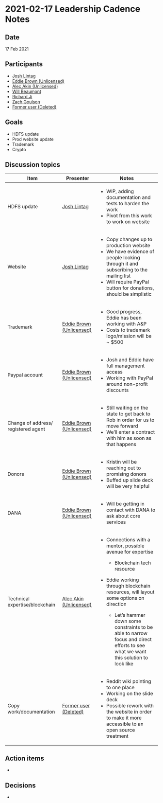 # 2021-02-17 Leadership Cadence Notes

## Date <a href="#id-2021-02-17leadershipcadencenotes-date" id="id-2021-02-17leadershipcadencenotes-date"></a>

17 Feb 2021

## Participants <a href="#id-2021-02-17leadershipcadencenotes-participants" id="id-2021-02-17leadershipcadencenotes-participants"></a>

* [Josh Lintag](https://pdap.atlassian.net/wiki/people/5f20c61fc9c094001c5d32ca?ref=confluence)
* [Eddie Brown (Unlicensed)](https://pdap.atlassian.net/wiki/people/5fd63e354d2179006ecbcb80?ref=confluence)
* [Alec Akin (Unlicensed)](https://pdap.atlassian.net/wiki/people/5f1e64ee2aa25000286fc7fc?ref=confluence)
* [Will Beaumont](https://pdap.atlassian.net/wiki/people/5e9c6021ca2a1d0c2e249bab?ref=confluence)
* [Richard Ji](https://pdap.atlassian.net/wiki/people/5f8f95be0e068b00766b6903?ref=confluence)
* [Zach Goulson](https://pdap.atlassian.net/wiki/people/5f1f8319ef11df0025869e21?ref=confluence)
* [Former user (Deleted)](https://pdap.atlassian.net/wiki/people/5f8f95be40588b0077ed830a?ref=confluence)

## Goals <a href="#id-2021-02-17leadershipcadencenotes-goals" id="id-2021-02-17leadershipcadencenotes-goals"></a>

* HDFS update
* Prod website update
* Trademark
* Crypto

## Discussion topics <a href="#id-2021-02-17leadershipcadencenotes-discussiontopics" id="id-2021-02-17leadershipcadencenotes-discussiontopics"></a>

| Item                                | Presenter                                                                                                  | Notes                                                                                                                                                                                                                                                                                                                                                                         |
| ----------------------------------- | ---------------------------------------------------------------------------------------------------------- | ----------------------------------------------------------------------------------------------------------------------------------------------------------------------------------------------------------------------------------------------------------------------------------------------------------------------------------------------------------------------------- |
| HDFS update                         | [Josh Lintag](https://pdap.atlassian.net/wiki/people/5f20c61fc9c094001c5d32ca?ref=confluence)              | <ul><li>WIP, adding documentation and tests to harden the work</li><li>Pivot from this work to work on website</li></ul>                                                                                                                                                                                                                                                      |
| Website                             | [Josh Lintag](https://pdap.atlassian.net/wiki/people/5f20c61fc9c094001c5d32ca?ref=confluence)              | <ul><li>Copy changes up to production website</li><li>We have evidence of people looking through it and subscribing to the mailing list</li><li>Will require PayPal button for donations, should be simplistic</li></ul>                                                                                                                                                      |
| Trademark                           | [Eddie Brown (Unlicensed)](https://pdap.atlassian.net/wiki/people/5fd63e354d2179006ecbcb80?ref=confluence) | <ul><li>Good progress, Eddie has been working with A&#x26;P</li><li>Costs to trademark logo/mission will be ~ $500</li></ul>                                                                                                                                                                                                                                                  |
| Paypal account                      | [Eddie Brown (Unlicensed)](https://pdap.atlassian.net/wiki/people/5fd63e354d2179006ecbcb80?ref=confluence) | <ul><li>Josh and Eddie have full management access</li><li>Working with PayPal around non-profit discounts</li></ul>                                                                                                                                                                                                                                                          |
| Change of address/ registered agent | [Eddie Brown (Unlicensed)](https://pdap.atlassian.net/wiki/people/5fd63e354d2179006ecbcb80?ref=confluence) | <ul><li>Still waiting on the state to get back to Rob in order for us to move forward</li><li>We’ll enter a contract with him as soon as that happens</li></ul>                                                                                                                                                                                                               |
| Donors                              | [Eddie Brown (Unlicensed)](https://pdap.atlassian.net/wiki/people/5fd63e354d2179006ecbcb80?ref=confluence) | <ul><li>Kristin will be reaching out to promising donors</li><li>Buffed up slide deck will be very helpful</li></ul>                                                                                                                                                                                                                                                          |
| DANA                                | [Eddie Brown (Unlicensed)](https://pdap.atlassian.net/wiki/people/5fd63e354d2179006ecbcb80?ref=confluence) | <ul><li>Will be getting in contact with DANA to ask about core services</li></ul>                                                                                                                                                                                                                                                                                             |
| Technical expertise/blockchain      | [Alec Akin (Unlicensed)](https://pdap.atlassian.net/wiki/people/5f1e64ee2aa25000286fc7fc?ref=confluence)   | <ul><li><p>Connections with a mentor, possible avenue for expertise</p><ul><li>Blockchain tech resource</li></ul></li><li><p>Eddie working through blockchain resources, will layout some options on direction</p><ul><li>Let’s hammer down some constraints to be able to narrow focus and direct efforts to see what we want this solution to look like</li></ul></li></ul> |
| Copy work/documentation             | [Former user (Deleted)](https://pdap.atlassian.net/wiki/people/5f8f95be40588b0077ed830a?ref=confluence)    | <ul><li>Reddit wiki pointing to one place</li><li>Working on the slide deck</li><li>Possible rework with the website in order to make it more accessible to an open source treatment</li></ul>                                                                                                                                                                                |

## Action items <a href="#id-2021-02-17leadershipcadencenotes-actionitems" id="id-2021-02-17leadershipcadencenotes-actionitems"></a>

*

## Decisions <a href="#id-2021-02-17leadershipcadencenotes-decisions" id="id-2021-02-17leadershipcadencenotes-decisions"></a>

*
